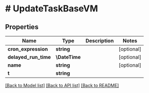 # # UpdateTaskBaseVM

## Properties

Name | Type | Description | Notes
------------ | ------------- | ------------- | -------------
**cron_expression** | **string** |  | [optional]
**delayed_run_time** | **\DateTime** |  | [optional]
**name** | **string** |  | [optional]
**t** | **string** |  |

[[Back to Model list]](../../README.md#models) [[Back to API list]](../../README.md#endpoints) [[Back to README]](../../README.md)
